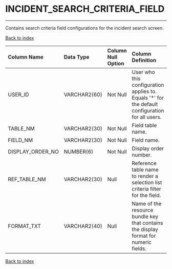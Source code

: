 # INCIDENT_SEARCH_CRITERIA_FIELD

---

Contains search criteria field configurations for the incident search screen.

[Back to index](./index.md)

| Column Name      | Data Type    | Column Null Option   | Column Definition                                                                               |
|:-----------------|:-------------|:---------------------|:------------------------------------------------------------------------------------------------|
| USER_ID          | VARCHAR2(60) | Not Null             | User who this configuration applies to. Equals '*' for the default configuration for all users. |
| TABLE_NM         | VARCHAR2(30) | Not Null             | Field table name.                                                                               |
| FIELD_NM         | VARCHAR2(30) | Not Null             | Field name.                                                                                     |
| DISPLAY_ORDER_NO | NUMBER(6)    | Not Null             | Display order number.                                                                           |
| REF_TABLE_NM     | VARCHAR2(30) | Null                 | Reference table name to render a selection list criteria filter for the field.                  |
| FORMAT_TXT       | VARCHAR2(40) | Null                 | Name of the resource bundle key that contains the display format for numeric fields.            |

[Back to index](./index.md)